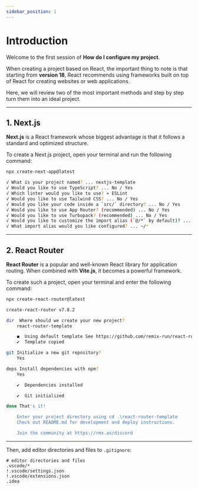 ```yaml
---
sidebar_position: 1
---
```


# Introduction

Welcome to the first session of **How do I configure my project**.  

When creating a project based on React, the important thing to note is that starting from **version 18**, React recommends using frameworks built on top of React for creating websites or web applications.  

Here, we will review two of the most important methods and step by step turn them into an ideal project.  

---

## 1. Next.js  

**Next.js** is a React framework whose biggest advantage is that it follows a standard and optimized structure.  

To create a Next.js project, open your terminal and run the following command:  

```bash
npx create-next-app@latest
```

```bash
√ What is your project named? ... nextjs-template
√ Would you like to use TypeScript? ... No / Yes
√ Which linter would you like to use? » ESLint
√ Would you like to use Tailwind CSS? ... No / Yes
√ Would you like your code inside a `src/` directory? ... No / Yes
√ Would you like to use App Router? (recommended) ... No / Yes
√ Would you like to use Turbopack? (recommended) ... No / Yes
√ Would you like to customize the import alias (`@/*` by default)? ... No / Yes
√ What import alias would you like configured? ... ~/*
```

---

## 2. React Router

**React Router** is a popular and well-known React library for application routing.
When combined with **Vite.js**, it becomes a powerful framework.

To create such a project, open your terminal and enter the following command:

```bash
npx create-react-router@latest
```

```bash
create-react-router v7.8.2

dir  Where should we create your new project?
    react-router-template

    ◼  Using default template See https://github.com/remix-run/react-router-templates for more
    ✔  Template copied

git Initialize a new git repository?
    Yes

deps Install dependencies with npm?
    Yes

    ✔  Dependencies installed

    ✔  Git initialized

done That's it!

    Enter your project directory using cd .\react-router-template
    Check out README.md for development and deploy instructions.

    Join the community at https://rmx.as/discord
```

---

Then, add editor directories and files to `.gitignore`:

```
# editor directories and files
.vscode/*
!.vscode/settings.json
!.vscode/extensions.json
.idea
```